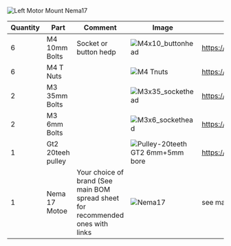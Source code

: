 ![Left Motor Mount Nema17](https://user-images.githubusercontent.com/37383368/137669099-9acac9ab-8dbd-46ca-8249-78d256e06f03.gif)

| Quantity | Part                         | Comment              | Image  | Links  |
| ------ | ----                           | -------              | -----  | -----	|
| 6       | M4 10mm Bolts                | Socket or button hedp |	![M4x10_buttonhead](https://user-images.githubusercontent.com/37383368/137783366-eb775458-f35d-435f-8b33-ee8cf37a0e12.png)      | https://s.click.aliexpress.com/e/_AbUp3N |
| 6       | M4 T Nuts                    |                       |	![M4 Tnuts](https://user-images.githubusercontent.com/37383368/137783436-4e1c6bae-e78c-47b5-b697-86cc7f41cef6.PNG)        | https://s.click.aliexpress.com/e/_AsGUWF |
| 2       | M3 35mm Bolts                |                       | 	![M3x35_sockethead](https://user-images.githubusercontent.com/37383368/137784085-14e0c99b-05d1-4620-97a1-6385ebfe1d04.png)      | https://s.click.aliexpress.com/e/_991jT9 |
| 2       | M3 6mm Bolts                |                       | ![M3x6_sockethead](https://user-images.githubusercontent.com/37383368/137784681-488fde31-5581-4e50-90a7-7d5c8438d763.png)	     | https://s.click.aliexpress.com/e/_991jT9 |
| 1       | Gt2 20teeh pulley           |                       | ![Pulley-20teeth GT2 6mm+5mm bore](https://user-images.githubusercontent.com/37383368/137785091-7e4211e4-f66a-48da-8b55-a3f79002b99c.png)	     | https://s.click.aliexpress.com/e/_ATlwQj |
| 1       | Nema 17 Motoe              | Your choice of brand (See main BOM spread sheet for recommended ones with links | ![Nema17](https://user-images.githubusercontent.com/37383368/137785760-412aa931-21f3-4970-a272-1612ccd4b098.png) 	     | see main bom list |
